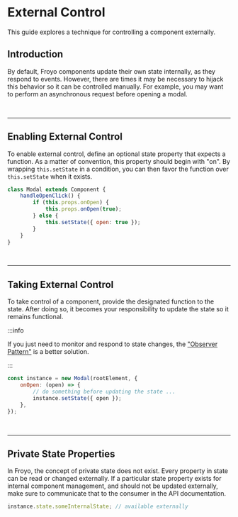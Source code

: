 # External Control

This guide explores a technique for controlling a component externally.

## Introduction

By default, Froyo components update their own state internally, as they respond to events. However, there are times it may be necessary to hijack this behavior so it can be controlled manually. For example, you may want to perform an asynchronous request before opening a modal.

<br />

---

## Enabling External Control

To enable external control, define an optional state property that expects a function. As a matter of convention, this property should begin with "on". By wrapping `this.setState` in a condition, you can then favor the function over `this.setState` when it exists.

```js
class Modal extends Component {
    handleOpenClick() {
        if (this.props.onOpen) {
            this.props.onOpen(true);
        } else {
            this.setState({ open: true });
        }
    }
}
```

<br />

---

## Taking External Control

To take control of a component, provide the designated function to the state. After doing so, it becomes your responsibility to update the state so it remains functional.

:::info

If you just need to monitor and respond to state changes, the ["Observer Pattern"](./observer-pattern.md) is a better solution.

:::

```js
const instance = new Modal(rootElement, {
    onOpen: (open) => {
        // do something before updating the state ...
        instance.setState({ open });
    },
});
```

<br />

---

## Private State Properties

In Froyo, the concept of private state does not exist. Every property in state can be read or changed externally. If a particular state property exists for internal component management, and should not be updated externally, make sure to communicate that to the consumer in the API documentation.

```js
instance.state.someInternalState; // available externally
```
